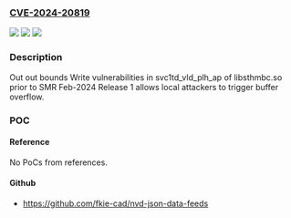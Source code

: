 ### [CVE-2024-20819](https://cve.mitre.org/cgi-bin/cvename.cgi?name=CVE-2024-20819)
![](https://img.shields.io/static/v1?label=Product&message=Samsung%20Mobile%20Devices&color=blue)
![](https://img.shields.io/static/v1?label=Version&message=n%2Fa&color=blue)
![](https://img.shields.io/static/v1?label=Vulnerability&message=CWE-787%3A%20Out-of-bounds%20Write&color=brighgreen)

### Description

Out out bounds Write vulnerabilities in svc1td_vld_plh_ap of libsthmbc.so prior to SMR Feb-2024 Release 1 allows local attackers to trigger buffer overflow.

### POC

#### Reference
No PoCs from references.

#### Github
- https://github.com/fkie-cad/nvd-json-data-feeds


